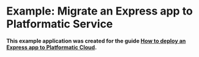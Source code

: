 # Example: Migrate an Express app to Platformatic Service

**This example application was created for the guide [How to deploy an Express app to Platformatic Cloud](https://blog.platformatic.dev/how-to-deploy-an-express-application-to-platformatic-cloud).**
